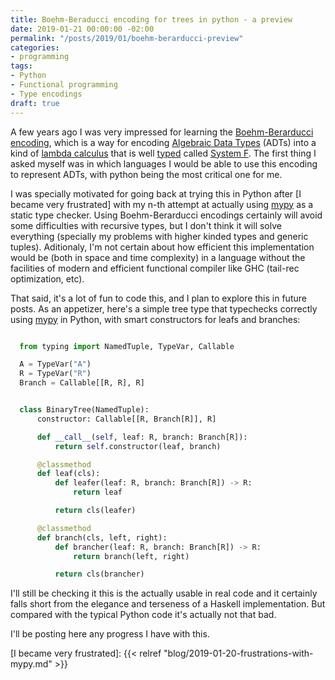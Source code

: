 ```yaml
---
title: Boehm-Beraducci encoding for trees in python - a preview
date: 2019-01-21 00:00:00 -02:00
permalink: "/posts/2019/01/boehm-berarducci-preview"
categories:
- programming
tags:
- Python
- Functional programming
- Type encodings
draft: true
---
```


A few years ago I was very impressed for learning the [Boehm-Berarducci encoding], which is a way for encoding
[Algebraic Data Types] (ADTs) into a kind of [lambda calculus] that is well [typed] called [System F].
The first thing I asked myself was in which languages I would be able to use this encoding to represent ADTs,
with python being the most critical one for me.

I was specially motivated for going back at trying this in Python after [I became very frustrated] with my n-th attempt at
actually using [mypy] as a static type checker. Using Boehm-Berarducci encodings certainly will avoid some difficulties
with recursive types, but I don't think it will solve everything (specially my problems with higher kinded types
and generic tuples). Aditionaly, I'm not certain about how efficient this implementation would be (both in space and time complexity)
in a language without the facilities of modern and efficient functional compiler like GHC (tail-rec optimization, etc).

That said, it's a lot of fun to code this, and I plan to explore this in future posts. As an appetizer, here's a simple tree type
that typechecks correctly using [mypy] in Python, with smart constructors for leafs and branches:

```python

  from typing import NamedTuple, TypeVar, Callable

  A = TypeVar("A")
  R = TypeVar("R")
  Branch = Callable[[R, R], R]


  class BinaryTree(NamedTuple):
      constructor: Callable[[R, Branch[R]], R]

      def __call__(self, leaf: R, branch: Branch[R]):
          return self.constructor(leaf, branch)

      @classmethod
      def leaf(cls):
          def leafer(leaf: R, branch: Branch[R]) -> R:
              return leaf

          return cls(leafer)

      @classmethod
      def branch(cls, left, right):
          def brancher(leaf: R, branch: Branch[R]) -> R:
              return branch(left, right)

          return cls(brancher)
```

I'll still be checking it this is the actually usable in real code and it certainly falls short from the elegance
and terseness of a Haskell implementation. But compared with the typical Python code it's actually not that bad.

I'll be posting here any progress I have with this.

[Boehm-Berarducci encoding]: http://okmij.org/ftp/tagless-final/course/Boehm-Berarducci.html
[Algebraic Data Types]: https://en.wikipedia.org/wiki/Algebraic_data_type
[typed]: https://en.wikipedia.org/wiki/Typed_lambda_calculus
[lambda calculus]: https://en.wikipedia.org/wiki/Lambda_calculus
[System F]: https://en.wikipedia.org/wiki/System_F
[mypy]: http://mypy-lang.org/
[I became very frustrated]: {{< relref "blog/2019-01-20-frustrations-with-mypy.md" >}}

